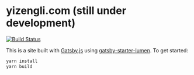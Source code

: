 # yizengli.com (still under development)

[![Build Status](https://travis-ci.com/vzhou842/victorzhou.com.svg?branch=master)](https://travis-ci.com/yizenglistat/yizenglistat.github.io)

This is a site built with [Gatsby.js](https://www.gatsbyjs.org/) using [gatsby-starter-lumen](https://github.com/alxshelepenok/gatsby-starter-lumen). To get started:

```bash
yarn install
yarn build
```
